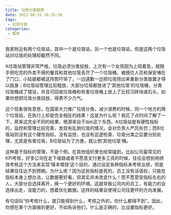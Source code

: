 ```yaml
---
title: 垃圾分类随想
date: 2021-08-31 16:35:56
tags:
 - 垃圾分类
categories:
 - 思考
---
```


我家附近有两个垃圾站，其中一个是垃圾站，另一个也是垃圾站，但是这两个垃圾站对垃圾的处理却截然不同。

<!-- more -->

A垃圾站管理非常严格，垃圾必须分类投放，上次有一个女孩因为上班着急，就随手把吃完的外卖不用的餐具和其他垃圾丢尽了一个垃圾桶，被换位人员和保安堵在了门口，小姑娘都被这阵势吓哭了，一边道歉一边把垃圾捞出来重新分类放置才得以脱身；B垃圾站管理比较粗放，大部分垃圾都放进了‘其他垃圾’的垃圾桶，分类垃圾桶成了摆设，并且可回收垃圾桶和有害垃圾桶上放上了比较沉砖块或石头，如果你想把垃圾分类投放，得费不少力气。

这个现象很有意思，在国家大力推广垃圾分类，减少浪费的时候，同一个地方的两个垃圾站，在执行上却是完全相反的结果！这是为什么呢？我花了点时间了解了一下，原来这完全不同的结果，根源来自于`指标`这个东西。A垃圾站是有硬性指标的，监控和管理比较完善，发现有乱倒垃圾的情况，会对负责人严厉处罚；而B垃圾站则没有这个硬性指标，没有监控，也没有巡逻检查，垃圾分类之后要分别处理，尤其是有害垃圾，B垃圾站为了方便，就让倒‘其他垃圾’桶。

这种基于指标的管理，不是个例，在其他组织里也经常碰到，比如公司最常见的KPI考核，好多公司在走下坡路或者不愿意支付更多工资的时候，往往会想到用绩效考核这个方法来实现‘降本增效’这个目的，通过设定各种指标来考核业绩，但是结果往往达不到预期。为什么呢？因为这些指标是死的，员工没有话语权，只能在指标本身上想办法，让数据更好看，但其实并未改变什么！而不愿意受指标左右的人，大部分会选择离开，换一个更好的环境。这就导致公司内的员工，有能力的会选择出走，没能力的，想着优化数据。这样的结果会使得公司往更坏的方向发展。

有句话叫“你考核什么，就只能得到什么，考核之外的，你什么都得不到”。因此，你想在某个方面做的更好，不如告诉他们，什么是正确的，比设置指标更好。
